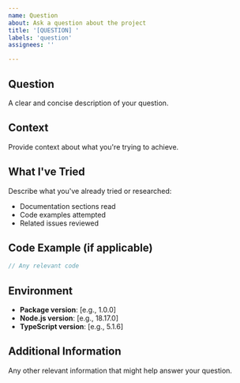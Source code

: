 ```yaml
---
name: Question
about: Ask a question about the project
title: '[QUESTION] '
labels: 'question'
assignees: ''

---
```


## Question

A clear and concise description of your question.

## Context

Provide context about what you're trying to achieve.

## What I've Tried

Describe what you've already tried or researched:
- Documentation sections read
- Code examples attempted
- Related issues reviewed

## Code Example (if applicable)

```typescript
// Any relevant code
```

## Environment

- **Package version**: [e.g., 1.0.0]
- **Node.js version**: [e.g., 18.17.0]
- **TypeScript version**: [e.g., 5.1.6]

## Additional Information

Any other relevant information that might help answer your question.